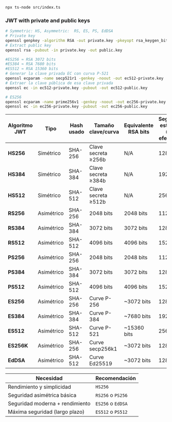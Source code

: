 ```bash
npx ts-node src/index.ts
```

### JWT with private and public keys
```bash
# Symmetric: HS, Asymmetric:  RS, ES, PS, EdDSA
# Private key
openssl genpkey -algorithm RSA -out private.key -pkeyopt rsa_keygen_bits:2048
# Extract public key
openssl rsa -pubout -in private.key -out public.key

#ES256 ≈ RSA 3072 bits
#ES384 ≈ RSA 7680 bits
#ES512 ≈ RSA 15360 bits
# Generar la clave privada EC con curva P-521
openssl ecparam -name secp521r1 -genkey -noout -out ec512-private.key
# Extraer la clave pública de esa clave privada
openssl ec -in ec512-private.key -pubout -out ec512-public.key

# ES256
openssl ecparam -name prime256v1 -genkey -noout -out ec256-private.key
openssl ec -in ec256-private.key -pubout -out ec256-public.key

```

| Algoritmo JWT | Tipo       | Hash usado | Tamaño clave/curva  | Equivalente RSA bits | Seguridad estimada (bits efectivos) |
| ------------- | ---------- | ---------- | ------------------- | -------------------- | ----------------------------------- |
| **HS256**     | Simétrico  | SHA-256    | Clave secreta ≥256b | N/A                  | 128 bits                            |
| **HS384**     | Simétrico  | SHA-384    | Clave secreta ≥384b | N/A                  | 192 bits                            |
| **HS512**     | Simétrico  | SHA-512    | Clave secreta ≥512b | N/A                  | 256 bits                            |
| **RS256**     | Asimétrico | SHA-256    | 2048 bits           | 2048 bits            | 112 bits                            |
| **RS384**     | Asimétrico | SHA-384    | 3072 bits           | 3072 bits            | 128 bits                            |
| **RS512**     | Asimétrico | SHA-512    | 4096 bits           | 4096 bits            | 152 bits                            |
| **PS256**     | Asimétrico | SHA-256    | 2048 bits           | 2048 bits            | 112 bits                            |
| **PS384**     | Asimétrico | SHA-384    | 3072 bits           | 3072 bits            | 128 bits                            |
| **PS512**     | Asimétrico | SHA-512    | 4096 bits           | 4096 bits            | 152 bits                            |
| **ES256**     | Asimétrico | SHA-256    | Curve P-256         | \~3072 bits          | 128 bits                            |
| **ES384**     | Asimétrico | SHA-384    | Curve P-384         | \~7680 bits          | 192 bits                            |
| **ES512**     | Asimétrico | SHA-512    | Curve P-521         | \~15360 bits         | 256 bits                            |
| **ES256K**    | Asimétrico | SHA-256    | Curve secp256k1     | \~3072 bits          | 128 bits                            |
| **EdDSA**     | Asimétrico | SHA-512    | Curve Ed25519       | \~3072 bits          | 128 bits                            |

| Necesidad                       | Recomendación     |
| ------------------------------- | ----------------- |
| Rendimiento y simplicidad       | `HS256`           |
| Seguridad asimétrica básica     | `RS256` o `PS256` |
| Seguridad moderna + rendimiento | `ES256` o `EdDSA` |
| Máxima seguridad (largo plazo)  | `ES512` o `PS512` |
